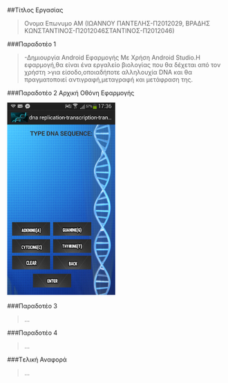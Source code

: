 ##Τίτλος Εργασίας
>Ονομα Επωνυμο ΑΜ (ΙΩΑΝΝΟΥ ΠΑΝΤΕΛΗΣ-Π2012029,
>ΒΡΑΔΗΣ ΚΩΝΣΤΑΝΤΙΝΟΣ-Π2012046ΣΤΑΝΤΙΝΟΣ-Π2012046)

###Παραδοτέο 1

>-Δημιουργία Android Εφαρμογής Με Χρήση Android Studio.Η εφαρμογή,θα είναι ένα εργαλείο βιολογίας που θα δέχεται από τον χρήστη >για είσοδο,οποιαδήποτε αλληλουχία DNA και θα πραγματοποιεί αντιγραφή,μεταγραφή και μετάφραση της.

###Παραδοτέο 2
Αρχική Οθόνη Εφαρμογής


![alt tag](https://raw.githubusercontent.com/PantelisIoannou/images/master/img.png)

###Παραδοτέο 3

>...

###Παραδοτέο 4

>...

###Tελική Αναφορά

>...

